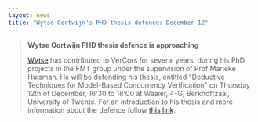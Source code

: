 ```yaml
---
layout: news
title: "Wytse Oortwijn's PHD thesis defence: December 12"
---
```


>**Wytse Oortwijn PHD thesis defence is approaching**
> 
><a href="http://wwwhome.ewi.utwente.nl/~oortwijnwhm/" target="_blank">Wytse</a> has contributed to VerCors for several
years, during his PhD projects in the FMT group under the supervision of Prof
Marieke Huisman. He will be defending his thesis, entitled "Deductive Techniques
for Model-Based Concurrency Verification" on Thursday 12th of December, 16:30 to
18:00 at Waaier, 4-G, Berkhoffzaal, University of Twente. For an introduction
to his thesis and more information about the defence follow
<a href="https://www.utwente.nl/en/eemcs/fmt/news-events/events/" target="_blank">this link</a>.